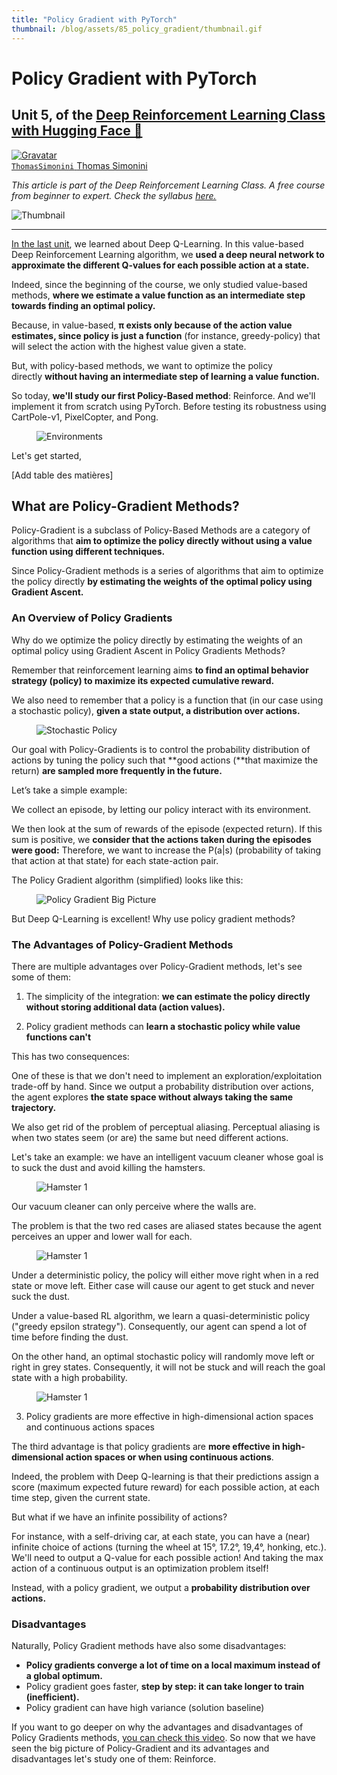 ```yaml
---
title: "Policy Gradient with PyTorch"
thumbnail: /blog/assets/85_policy_gradient/thumbnail.gif
---
```


<html>
<head>
<style>
.center {
  display: block;
  margin-left: auto;
  margin-right: auto;
  width: 50%;
}
</style>
<h1>Policy Gradient with PyTorch</h1>
<h2>Unit 5, of the <a href="https://github.com/huggingface/deep-rl-class">Deep Reinforcement Learning Class with Hugging Face 🤗</a></h2>

<div class="author-card">
    <a href="/ThomasSimonini">
        <img class="avatar avatar-user" src="https://aeiljuispo.cloudimg.io/v7/https://s3.amazonaws.com/moonup/production/uploads/1632748593235-60cae820b1c79a3e4b436664.jpeg?w=200&h=200&f=face" title="Gravatar">
        <div class="bfc">
            <code>ThomasSimonini</code>
            <span class="fullname">Thomas Simonini</span>
        </div>
  </a>
</div>

</head>

<body>

*This article is part of the Deep Reinforcement Learning Class. A free course from beginner to expert. Check the syllabus [here.](https://github.com/huggingface/deep-rl-class)*

<img src="assets/85_policy_gradient/thumbnail.gif" alt="Thumbnail"/>  

---
[In the last unit](https://huggingface.co/blog/deep-rl-dqn), we learned about Deep Q-Learning. In this value-based Deep Reinforcement Learning algorithm, we **used a deep neural network to approximate the different Q-values for each possible action at a state.**

Indeed, since the beginning of the course, we only studied value-based methods, **where we estimate a value function as an intermediate step towards finding an optimal policy.**

Because, in value-based, **π exists only because of the action value estimates, since policy is just a function** (for instance, greedy-policy) that will select the action with the highest value given a state.

But, with policy-based methods, we want to optimize the policy directly **without having an intermediate step of learning a value function.**

So today, **we'll study our first Policy-Based method**: Reinforce. And we'll implement it from scratch using PyTorch. Before testing its robustness using CartPole-v1, PixelCopter, and Pong.

<figure class="image table text-center m-0 w-full">
  <img src="assets/85_policy_gradient/envs.gif" alt="Environments"/>
</figure>

Let's get started,

[Add table des matières]

  
## What are Policy-Gradient Methods?
Policy-Gradient is a subclass of Policy-Based Methods are a category of algorithms that **aim to optimize the policy directly without using a value function using different techniques.**

Since Policy-Gradient methods is a series of algorithms that aim to optimize the policy directly **by estimating the weights of the optimal policy using Gradient Ascent.**

### An Overview of Policy Gradients
Why do we optimize the policy directly by estimating the weights of an optimal policy using Gradient Ascent in Policy Gradients Methods?

Remember that reinforcement learning aims **to find an optimal behavior strategy (policy) to maximize its expected cumulative reward.**

We also need to remember that a policy is a function that (in our case using a stochastic policy), **given a state output, a distribution over actions.**

  <figure class="image table text-center m-0 w-full">
  <img src="https://huggingface.co/blog/assets/63_deep_rl_intro/pbm_2.jpg" alt="Stochastic Policy"/>
</figure>


Our goal with Policy-Gradients is to control the probability distribution of actions by tuning the policy such that **good actions (**that maximize the return) **are sampled more frequently in the future.**

Let’s take a simple example:

We collect an episode, by letting our policy interact with its environment.

We then look at the sum of rewards of the episode (expected return). If this sum is positive, we **consider that the actions taken during the episodes were good:** Therefore, we want to increase the P(a|s) (probability of taking that action at that state) for each state-action pair.

The Policy Gradient algorithm (simplified) looks like this:
<figure class="image table text-center m-0 w-full">
  <img src="assets/85_policy_gradient/pg_bigpicture.jpg" alt="Policy Gradient Big Picture"/>
</figure>

But Deep Q-Learning is excellent! Why use policy gradient methods?

### The Advantages of Policy-Gradient Methods

There are multiple advantages over Policy-Gradient methods, let's see some of them:

1. The simplicity of the integration: **we can estimate the policy directly without storing additional data (action values).**
  
2. Policy gradient methods can **learn a stochastic policy while value functions can't**

This has two consequences:

One of these is that we don't need to implement an exploration/exploitation trade-off by hand. Since we output a probability distribution over actions, the agent explores **the state space without always taking the same trajectory.**

We also get rid of the problem of perceptual aliasing. Perceptual aliasing is when two states seem (or are) the same but need different actions.

Let's take an example: we have an intelligent vacuum cleaner whose goal is to suck the dust and avoid killing the hamsters.

  
<figure class="image table text-center m-0 w-full">
  <img src="assets/85_policy_gradient/hamster1.jpg" alt="Hamster 1"/>
</figure>

Our vacuum cleaner can only perceive where the walls are.

The problem is that the two red cases are aliased states because the agent perceives an upper and lower wall for each.

<figure class="image table text-center m-0 w-full">
  <img src="assets/85_policy_gradient/hamster2.jpg" alt="Hamster 1"/>
</figure>

Under a deterministic policy, the policy will either move right when in a red state or move left. Either case will cause our agent to get stuck and never suck the dust.

Under a value-based RL algorithm, we learn a quasi-deterministic policy ("greedy epsilon strategy"). Consequently, our agent can spend a lot of time before finding the dust.

On the other hand, an optimal stochastic policy will randomly move left or right in grey states. Consequently, it will not be stuck and will reach the goal state with a high probability.

<figure class="image table text-center m-0 w-full">
  <img src="assets/85_policy_gradient/hamster3.jpg" alt="Hamster 1"/>
</figure>

3. Policy gradients are more effective in high-dimensional action spaces and continuous actions spaces

The third advantage is that policy gradients are **more effective in high-dimensional action spaces or when using continuous actions**.

Indeed, the problem with Deep Q-learning is that their predictions assign a score (maximum expected future reward) for each possible action, at each time step, given the current state.

But what if we have an infinite possibility of actions?

For instance, with a self-driving car, at each state, you can have a (near) infinite choice of actions (turning the wheel at 15°, 17.2°, 19,4°, honking, etc.). We'll need to output a Q-value for each possible action! And taking the max action of a continuous output is an optimization problem itself!

Instead, with a policy gradient, we output a **probability distribution over actions.**

### Disadvantages
Naturally, Policy Gradient methods have also some disadvantages:
  
- **Policy gradients converge a lot of time on a local maximum instead of a global optimum.**
- Policy gradient goes faster, **step by step: it can take longer to train (inefficient).**
- Policy gradient can have high variance (solution baseline)

If you want to go deeper on why the advantages and disadvantages of Policy Gradients methods, [you can check this video](https://youtu.be/y3oqOjHilio).
So now that we have seen the big picture of Policy-Gradient and its advantages and disadvantages let's study one of them: Reinforce.

  
